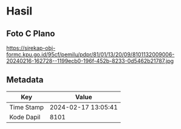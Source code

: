 # Hasil

## Foto C Plano

https://sirekap-obj-formc.kpu.go.id/95cf/pemilu/pdpr/81/01/13/20/09/8101132009006-20240216-162728--1199ecb0-196f-452b-8233-0d5462b21787.jpg


## Metadata

| Key        | Value               |
| ---------- | ------------------- |
| Time Stamp | 2024-02-17 13:05:41 |
| Kode Dapil | 8101                |



